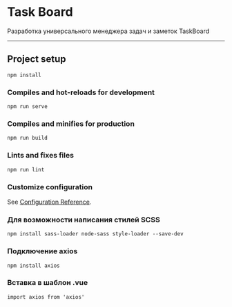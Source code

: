 # Task Board
Разработка универсального менеджера задач и заметок TaskBoard

<hr>

## Project setup
```
npm install
```

### Compiles and hot-reloads for development
```
npm run serve
```

### Compiles and minifies for production
```
npm run build
```

### Lints and fixes files
```
npm run lint
```

### Customize configuration
See [Configuration Reference](https://cli.vuejs.org/config/).

### Для возможности написания стилей SCSS
```
npm install sass-loader node-sass style-loader --save-dev
```

### Подключение axios
```
npm install axios
```

### Вставка в шаблон .vue
```
import axios from 'axios'
```

